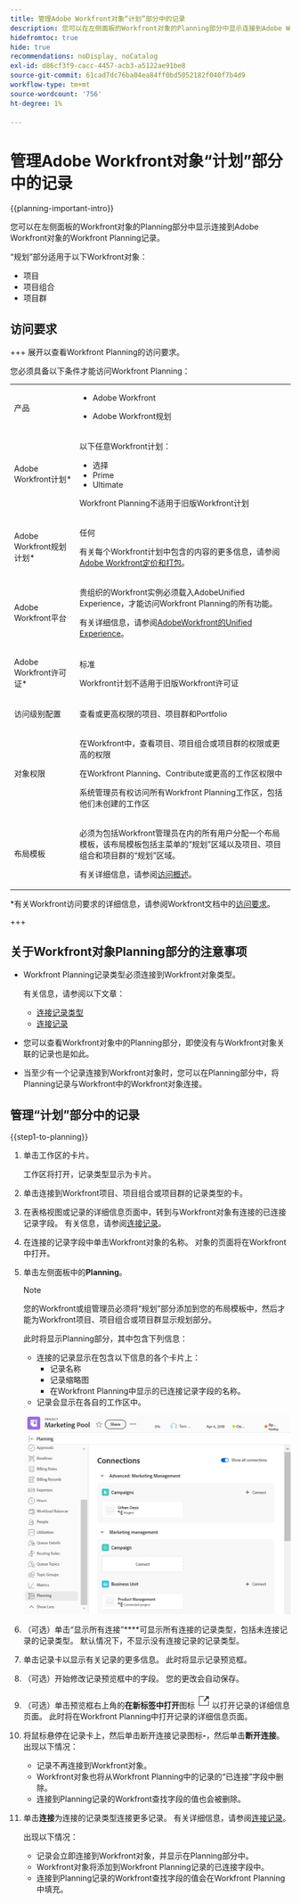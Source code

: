 ```yaml
---
title: 管理Adobe Workfront对象“计划”部分中的记录
description: 您可以在左侧面板的Workfront对象的Planning部分中显示连接到Adobe Workfront对象的Workfront Planning记录。
hidefromtoc: true
hide: true
recommendations: noDisplay, noCatalog
exl-id: d86cf3f9-cacc-4457-acb3-a5122ae91be8
source-git-commit: 61cad7dc76ba04ea84ff0bd5052182f040f7b4d9
workflow-type: tm+mt
source-wordcount: '756'
ht-degree: 1%

---
```


<!--update the metadata with real information when making this available in TOC and in the left nav-->

<!--add also Group and Company when they are available-->

<!-- opening the Details preview and page is not possible yet - hid those steps, but add them when released-->


# 管理Adobe Workfront对象“计划”部分中的记录

{{planning-important-intro}}

您可以在左侧面板的Workfront对象的Planning部分中显示连接到Adobe Workfront对象的Workfront Planning记录。

“规划”部分适用于以下Workfront对象：

* 项目
* 项目组合
* 项目群
<!--* Group
* Company-->

## 访问要求

<!--Updated for GA-->

+++ 展开以查看Workfront Planning的访问要求。

您必须具备以下条件才能访问Workfront Planning：

<table style="table-layout:auto">
 <col>
 </col>
 <col>
 </col>
 <tbody>
    <tr>
<tr>
<td>
   <p> 产品</p> </td>
   <td>
   <ul><li><p> Adobe Workfront</p></li>
   <li><p> Adobe Workfront规划<p></li></ul></td>
  </tr>  
 <tr>
   <td role="rowheader"><p>Adobe Workfront计划*</p></td>
   <td>
<p>以下任意Workfront计划：</p>
<ul><li>选择</li>
<li>Prime</li>
<li>Ultimate</li></ul>
<p>Workfront Planning不适用于旧版Workfront计划</p>
   </td>

<tr>
   <td role="rowheader"><p>Adobe Workfront规划计划*</p></td>
   <td>
<p>任何</p>
<p>有关每个Workfront计划中包含的内容的更多信息，请参阅<a href="https://business.adobe.com/products/workfront/pricing.html">Adobe Workfront定价和打包</a>。 </p>
   </td>

<tr>
   <td role="rowheader"><p>Adobe Workfront平台</p></td>
   <td>
<p>贵组织的Workfront实例必须载入AdobeUnified Experience，才能访问Workfront Planning的所有功能。</p>
<p>有关详细信息，请参阅<a href="/help/quicksilver/workfront-basics/navigate-workfront/workfront-navigation/adobe-unified-experience.md">AdobeWorkfront的Unified Experience</a>。 </p>
   </td>

</tr>
  </tr>
  <tr>
   <td role="rowheader"><p>Adobe Workfront许可证*</p></td>
   <td>
   <p>标准</p>
   <p>Workfront计划不适用于旧版Workfront许可证</p>
  </td>
  </tr>
  <tr>
   <td role="rowheader"><p>访问级别配置</p></td>
   <td> <p>查看或更高权限的项目、项目群和Portfolio</p>  
</td>
  </tr>
<tr>
   <td role="rowheader"><p>对象权限</p></td>
   <td>
   <p>在Workfront中，查看项目、项目组合或项目群的权限或更高的权限</a> </p> 
   <p>在Workfront Planning、Contribute或更高的工作区权限中</a> </p>  
   <p>系统管理员有权访问所有Workfront Planning工作区，包括他们未创建的工作区</p> 
  </td>
  </tr>
<tr>
   <td role="rowheader"><p>布局模板</p></td>
   <td> <p>必须为包括Workfront管理员在内的所有用户分配一个布局模板，该布局模板包括主菜单的“规划”区域以及项目、项目组合和项目群的“规划”区域。 </p> 有关详细信息，请参阅<a href="/help/quicksilver/planning/access/access-overview.md">访问概述</a>。 </p>  </p>  
</td>
  </tr>
 </tbody>
</table>

*有关Workfront访问要求的详细信息，请参阅Workfront文档中的[访问要求](/help/quicksilver/administration-and-setup/add-users/access-levels-and-object-permissions/access-level-requirements-in-documentation.md)。

+++

## 关于Workfront对象Planning部分的注意事项

* Workfront Planning记录类型必须连接到Workfront对象类型。

  有关信息，请参阅以下文章：

   * [连接记录类型](/help/quicksilver/planning/architecture/connect-record-types.md)
   * [连接记录](/help/quicksilver/planning/records/connect-records.md)
* 您可以查看Workfront对象中的Planning部分，即使没有与Workfront对象关联的记录也是如此。
* 当至少有一个记录连接到Workfront对象时，您可以在Planning部分中，将Planning记录与Workfront中的Workfront对象连接。

## 管理“计划”部分中的记录

{{step1-to-planning}}

1. 单击工作区的卡片。

   工作区将打开，记录类型显示为卡片。

1. 单击连接到Workfront项目、项目组合或项目群的记录类型的卡。
1. 在表格视图或记录的详细信息页面中，转到与Workfront对象有连接的已连接记录字段。 有关信息，请参阅[连接记录](/help/quicksilver/planning/records/connect-records.md)。
1. 在连接的记录字段中单击Workfront对象的名称。
对象的页面将在Workfront中打开。

1. 单击左侧面板中的&#x200B;**Planning**。

   >[!NOTE]
   >
   >   您的Workfront或组管理员必须将“规划”部分添加到您的布局模板中，然后才能为Workfront项目、项目组合或项目群显示规划部分。

   此时将显示Planning部分，其中包含下列信息：

   * 连接的记录显示在包含以下信息的各个卡片上：
      * 记录名称
      * 记录缩略图
      * 在Workfront Planning中显示的已连接记录字段的名称。
   * 记录会显示在各自的工作区中。

   ![](assets/planning-section-on-project.png)

1. （可选）单击“显示所有连接”****&#x200B;可显示所有连接的记录类型，包括未连接记录的记录类型。 默认情况下，不显示没有连接记录的记录类型。
1. 单击记录卡以显示有关记录的更多信息。 此时将显示记录预览框。
1. （可选）开始修改记录预览框中的字段。 您的更改会自动保存。
1. （可选）单击预览框右上角的&#x200B;**在新标签中打开**&#x200B;图标![](assets/open-details-in-a-new-tab-icon.png)以打开记录的详细信息页面。 此时将在Workfront Planning中打开记录的详细信息页面。
1. 将鼠标悬停在记录卡上，然后单击断开连接记录图标&#x200B;**-**，然后单击&#x200B;**断开连接**。
出现以下情况：
   * 记录不再连接到Workfront对象。
   * Workfront对象也将从Workfront Planning中的记录的“已连接”字段中删除。
   * 连接到Planning记录的Workfront查找字段的值也会被删除。
1. 单击&#x200B;**连接**&#x200B;为连接的记录类型连接更多记录。 有关详细信息，请参阅[连接记录](/help/quicksilver/planning/records/connect-records.md)。

   出现以下情况：

   * 记录会立即连接到Workfront对象，并显示在Planning部分中。
   * Workfront对象将添加到Workfront Planning记录的已连接字段中。
   * 连接到Planning记录的Workfront查找字段的值会在Workfront Planning中填充。


